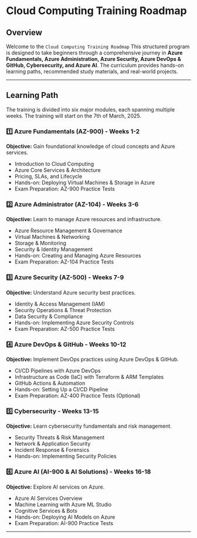 # Cloud Computing Training Roadmap

## Overview
Welcome to the <code>Cloud Computing Training Roadmap</code> This structured program is designed to take beginners through a comprehensive journey in **Azure Fundamentals, Azure Administration, Azure Security, Azure DevOps & GitHub, Cybersecurity, and Azure AI**. The curriculum provides hands-on learning paths, recommended study materials, and real-world projects.

---

## Learning Path
The training is divided into six major modules, each spanning multiple weeks. The training will start on the 7th of March, 2025. 

### 1️⃣ Azure Fundamentals (AZ-900) - Weeks 1-2
   **Objective:** Gain foundational knowledge of cloud concepts and Azure services.
   - Introduction to Cloud Computing
   - Azure Core Services & Architecture
   - Pricing, SLAs, and Lifecycle
   - Hands-on: Deploying Virtual Machines & Storage in Azure
   - Exam Preparation: AZ-900 Practice Tests

### 2️⃣ Azure Administrator (AZ-104) - Weeks 3-6
   **Objective:** Learn to manage Azure resources and infrastructure.
   - Azure Resource Management & Governance
   - Virtual Machines & Networking
   - Storage & Monitoring
   - Security & Identity Management
   - Hands-on: Creating and Managing Azure Resources
   - Exam Preparation: AZ-104 Practice Tests

### 3️⃣ Azure Security (AZ-500) - Weeks 7-9
   **Objective:** Understand Azure security best practices.
   - Identity & Access Management (IAM)
   - Security Operations & Threat Protection
   - Data Security & Compliance
   - Hands-on: Implementing Azure Security Controls
   - Exam Preparation: AZ-500 Practice Tests

### 4️⃣ Azure DevOps & GitHub - Weeks 10-12
   **Objective:** Implement DevOps practices using Azure DevOps & GitHub.
   - CI/CD Pipelines with Azure DevOps
   - Infrastructure as Code (IaC) with Terraform & ARM Templates
   - GitHub Actions & Automation
   - Hands-on: Setting Up a CI/CD Pipeline
   - Exam Preparation: AZ-400 Practice Tests (Optional)

### 5️⃣ Cybersecurity - Weeks 13-15
   **Objective:** Learn cybersecurity fundamentals and risk management.
   - Security Threats & Risk Management
   - Network & Application Security
   - Incident Response & Forensics
   - Hands-on: Implementing Security Policies

### 6️⃣ Azure AI (AI-900 & AI Solutions) - Weeks 16-18
   **Objective:** Explore AI services on Azure.
   - Azure AI Services Overview
   - Machine Learning with Azure ML Studio
   - Cognitive Services & Bots
   - Hands-on: Deploying AI Models on Azure
   - Exam Preparation: AI-900 Practice Tests

---

